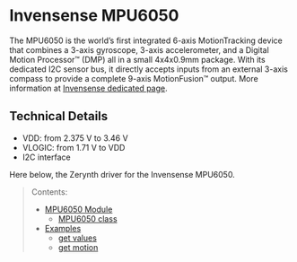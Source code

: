 # Invensense MPU6050

The MPU6050 is the world’s first integrated 6-axis MotionTracking device that combines a 3-axis gyroscope, 3-axis accelerometer, and a Digital Motion Processor™ (DMP) all in a small 4x4x0.9mm package. With its dedicated I2C sensor bus, it directly accepts inputs from an external 3-axis compass to provide a complete 9-axis MotionFusion™ output. More information at  [Invensense dedicated page](https://invensense.tdk.com/products/motion-tracking/6-axis/mpu-6050/).

## Technical Details

-   VDD: from 2.375 V to 3.46 V
-   VLOGIC: from 1.71 V to VDD
-   I2C interface

Here below, the Zerynth driver for the Invensense MPU6050.

> Contents:
> 
> -   [MPU6050 Module](/latest/reference/libs/invensense/mpu6050/docs/module/)
>     -   [MPU6050 class](/latest/reference/libs/invensense/mpu6050/docs/module/#mpu6050-class)
> -   [Examples](/latest/reference/libs/invensense/mpu6050/docs/examples/)
>     -   [get values](/latest/reference/libs/invensense/mpu6050/docs/examples/#get-values)
>     -   [get motion](/latest/reference/libs/invensense/mpu6050/docs/examples/#get-motion)
<!--stackedit_data:
eyJoaXN0b3J5IjpbLTIxMzY1MzM1OTZdfQ==
-->